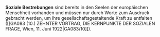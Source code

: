 
**Soziale Bestrebungen** sind bereits in den Seelen der europäischen Menschheit vorhanden und müssen nur durch Worte zum Ausdruck gebracht werden, um ihre gesellschaftsgestaltende Kraft zu entfalten ([[GA083 (10.) ZEHNTER VORTRAG, DIE KERNPUNKTE DER SOZIALEN FRAGE, Wien, 11. Juni 1922|GA083/10]]).
